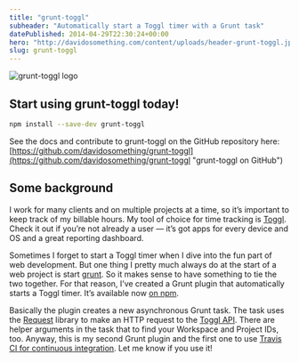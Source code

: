 ```yaml
---
title: "grunt-toggl"
subheader: "Automatically start a Toggl timer with a Grunt task"
datePublished: 2014-04-29T22:30:24+00:00
hero: "http://davidosomething.com/content/uploads/header-grunt-toggl.jpg"
slug: grunt-toggl
---
```


![grunt-toggl logo](http://davidosomething.com/content/uploads/grunt-toggl-logo.png)

## Start using grunt-toggl today!

```bash
npm install --save-dev grunt-toggl
```

See the docs and contribute to grunt-toggl on the GitHub repository here:
[https://github.com/davidosomething/grunt-toggl](https://github.com/davidosomething/grunt-toggl
"grunt-toggl on GitHub")

## Some background

I work for many clients and on multiple projects at a time, so it’s important to
keep track of my billable hours. My tool of choice for time tracking is
[Toggl](https://www.toggl.com/ "Toggl"). Check it out if you’re not already
a user — it’s got apps for every device and OS and a great reporting dashboard.

Sometimes I forget to start a Toggl timer when I dive into the fun part of web
development. But one thing I pretty much always do at the start of a web project
is start [grunt](http://gruntjs.com/ "Grunt: The JavaScript Task Runner"). So it
makes sense to have something to tie the two together. For that reason, I’ve
created a Grunt plugin that automatically starts a Toggl timer. It’s available
now [on npm](https://www.npmjs.org/package/grunt-toggl "grunt-toggl on NPM").

Basically the plugin creates a new asynchronous Grunt task. The task uses the
[Request](https://github.com/mikeal/request) library to make an HTTP request to
the [Toggl API](https://github.com/toggl/toggl_api_docs "Toggl API"). There are
helper arguments in the task that to find your Workspace and Project IDs, too.
Anyway, this is my second Grunt plugin and the first one to use [Travis CI for
continuous integration](https://travis-ci.org/ "TravisCI"). Let me know if you
use it!

